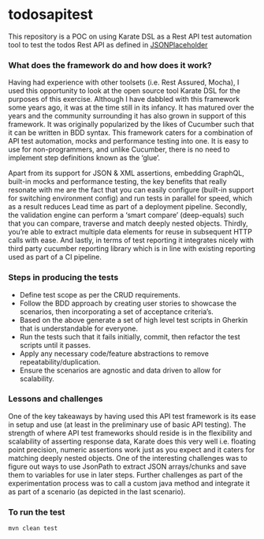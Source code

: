 # todosapitest

This repository is a POC on using Karate DSL as a Rest API test automation tool to test the todos Rest API as defined in [JSONPlaceholder](https://jsonplaceholder.typicode.com/) 

### What does the framework do and how does it work?

Having had experience with other toolsets (i.e. Rest Assured, Mocha), I used this opportunity to look at the open source tool Karate DSL for the purposes of this exercise. 
Although I have dabbled with this framework some years ago, it was at the time still in its infancy. 
It has matured over the years and the community surrounding it has also grown in support of this framework. 
It was originally popularized by the likes of Cucumber such that it can be written in BDD syntax. 
This framework caters for a combination of API test automation, mocks and performance testing into one. 
It is easy to use for non-programmers, and unlike Cucumber, there is no need to implement step definitions known as the ‘glue’.

Apart from its support for JSON & XML assertions, embedding GraphQL, built-in mocks and performance testing, 
the key benefits that really resonate with me are the fact that you can easily configure 
(built-in support for switching environment config) and run tests in parallel for speed, 
which as a result reduces Lead time as part of a deployment pipeline. 
Secondly, the validation engine can perform a ‘smart compare’ (deep-equals) such that you can compare, 
traverse and match deeply nested objects. Thirdly, you’re able to extract multiple data elements for reuse in 
subsequent HTTP calls with ease. And lastly, in terms of test reporting it integrates nicely with third party 
cucumber reporting library which is in line with existing reporting used as part of a CI pipeline.

### Steps in producing the tests

* Define test scope as per the CRUD requirements. 
* Follow the BDD approach by creating user stories to showcase the scenarios, then incorporating a set of acceptance criteria’s. 
* Based on the above generate a set of high level test scripts in Gherkin that is understandable for everyone. 
* Run the tests such that it fails initially, commit, then refactor the test scripts until it passes. 
* Apply any necessary code/feature abstractions to remove repeatability/duplication.
* Ensure the scenarios are agnostic and data driven to allow for scalability.

### Lessons and challenges

One of the key takeaways by having used this API test framework is its ease in setup and use (at least in the preliminary use of basic API testing). 
The strength of where API test frameworks should reside is in the flexibility and scalability of asserting response data, 
Karate does this very well i.e. floating point precision, numeric assertions work just as you expect and it caters for 
matching deeply nested objects. One of the interesting challenges was to figure out ways to use JsonPath to extract JSON 
arrays/chunks and save them to variables for use in later steps. Further challenges as part of the experimentation process 
was to call a custom java method and integrate it as part of a scenario (as depicted in the last scenario).

### To run the test
```
mvn clean test
```

